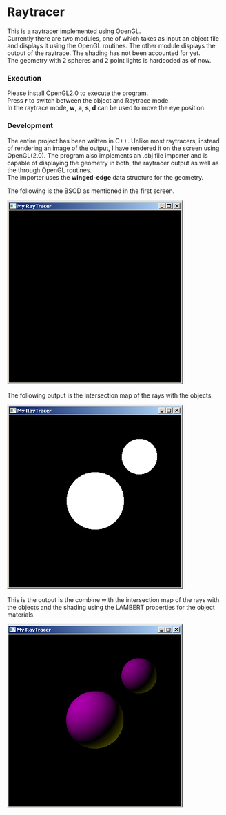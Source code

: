 # Raytracer

This is a raytracer implemented using OpenGL.  
Currently there are two modules, one of which takes as input an object file and displays it using the OpenGL routines. The other module displays the output of the raytrace. The shading has not been accounted for yet.  
The geometry with 2 spheres and 2 point lights is hardcoded as of now.  

### Execution

Please install OpenGL2.0 to execute the program.  
Press **r** to switch between the object and Raytrace mode.  
In the raytrace mode, **w**, **a**, **s**, **d** can be used to move the eye position.  

### Development

The entire project has been written in C++. Unlike most raytracers, instead of rendering an image of the output, I have rendered it on the screen using OpenGL(2.0). The program also implements an .obj file importer and is capable of displaying the geometry in both, the raytracer output as well as the through OpenGL routines.  
The importer uses the **winged-edge** data structure for the geometry.

The following is the BSOD as mentioned in the first screen.

![BSOD](./img/bsod.png)

The following output is the intersection map of the rays with the objects.  

![Intersection Map](./img/first.png)

This is the output is the combine with the intersection map of the rays with the objects and the shading using the LAMBERT properties for the object materials.  

![Final Output](./img/second.png)
